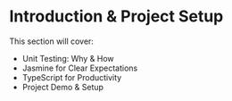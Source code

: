 # Introduction & Project Setup

This section will cover:

- Unit Testing: Why & How
- Jasmine for Clear Expectations
- TypeScript for Productivity
- Project Demo & Setup
